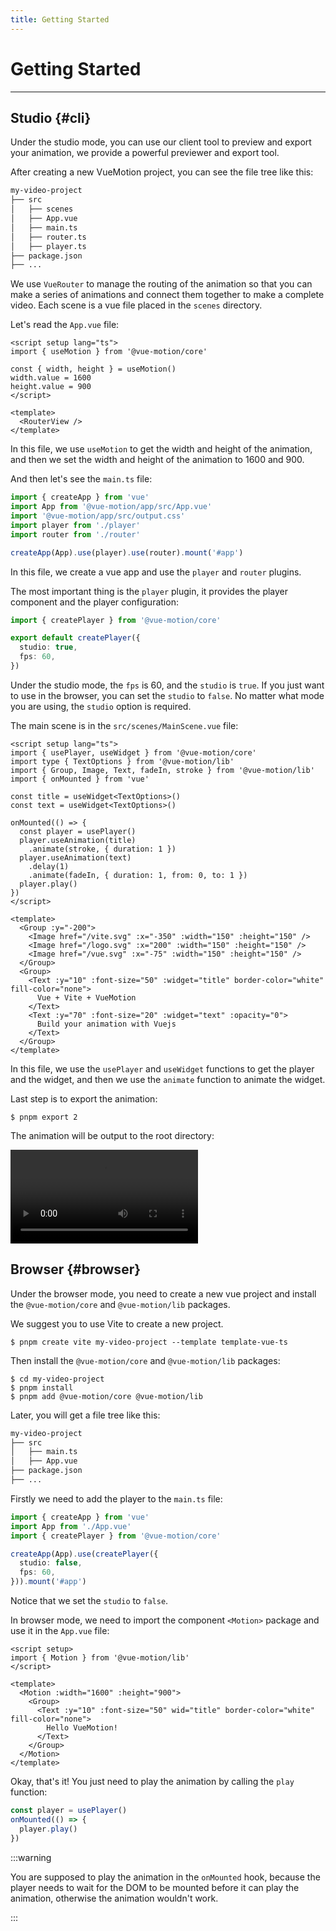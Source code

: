```yaml
---
title: Getting Started
---
```


# Getting Started

---

<script setup>
import Choose from './.vitepress/components/Choose.vue'
import { provide, ref } from 'vue'

const current = ref()

provide('current', current)
</script>

<Choose/>

## Studio {#cli}

Under the studio mode, you can use our client tool to preview and export your animation, we provide a powerful previewer and export tool.

After creating a new VueMotion project, you can see the file tree like this:

```txt
my-video-project
├── src
│   ├── scenes
│   ├── App.vue
│   ├── main.ts
│   ├── router.ts
│   ├── player.ts
├── package.json
├── ...
```

We use `VueRouter` to manage the routing of the animation so that you can make a series of animations and connect them together to make a complete video. Each scene is a vue file placed in the `scenes` directory.

Let's read the `App.vue` file:

```vue
<script setup lang="ts">
import { useMotion } from '@vue-motion/core'

const { width, height } = useMotion()
width.value = 1600
height.value = 900
</script>

<template>
  <RouterView />
</template>
```

In this file, we use `useMotion` to get the width and height of the animation, and then we set the width and height of the animation to 1600 and 900.

And then let's see the `main.ts` file:

```typescript
import { createApp } from 'vue'
import App from '@vue-motion/app/src/App.vue'
import '@vue-motion/app/src/output.css'
import player from './player'
import router from './router'

createApp(App).use(player).use(router).mount('#app')
```

In this file, we create a vue app and use the `player` and `router` plugins.

The most important thing is the `player` plugin, it provides the player component and the player configuration:

```typescript
import { createPlayer } from '@vue-motion/core'

export default createPlayer({
  studio: true,
  fps: 60,
})
```

Under the studio mode, the `fps` is 60, and the `studio` is `true`. If you just want to use in the browser, you can set the `studio` to `false`. No matter what mode you are using, the `studio` option is required.

The main scene is in the `src/scenes/MainScene.vue` file:

```vue
<script setup lang="ts">
import { usePlayer, useWidget } from '@vue-motion/core'
import type { TextOptions } from '@vue-motion/lib'
import { Group, Image, Text, fadeIn, stroke } from '@vue-motion/lib'
import { onMounted } from 'vue'

const title = useWidget<TextOptions>()
const text = useWidget<TextOptions>()

onMounted(() => {
  const player = usePlayer()
  player.useAnimation(title)
    .animate(stroke, { duration: 1 })
  player.useAnimation(text)
    .delay(1)
    .animate(fadeIn, { duration: 1, from: 0, to: 1 })
  player.play()
})
</script>

<template>
  <Group :y="-200">
    <Image href="/vite.svg" :x="-350" :width="150" :height="150" />
    <Image href="/logo.svg" :x="200" :width="150" :height="150" />
    <Image href="/vue.svg" :x="-75" :width="150" :height="150" />
  </Group>
  <Group>
    <Text :y="10" :font-size="50" :widget="title" border-color="white" fill-color="none">
      Vue + Vite + VueMotion
    </Text>
    <Text :y="70" :font-size="20" :widget="text" :opacity="0">
      Build your animation with Vuejs
    </Text>
  </Group>
</template>
```

In this file, we use the `usePlayer` and `useWidget` functions to get the player and the widget, and then we use the `animate` function to animate the widget.

Last step is to export the animation:

```shell
$ pnpm export 2
```

The animation will be output to the root directory:

<video src="/output.mp4" autoplay loop></video>

## Browser {#browser}

Under the browser mode, you need to create a new vue project and install the `@vue-motion/core` and `@vue-motion/lib` packages.

We suggest you to use Vite to create a new project.

```shell
$ pnpm create vite my-video-project --template template-vue-ts
```

Then install the `@vue-motion/core` and `@vue-motion/lib` packages:

```shell
$ cd my-video-project
$ pnpm install
$ pnpm add @vue-motion/core @vue-motion/lib
```

Later, you will get a file tree like this:

```txt
my-video-project
├── src
│   ├── main.ts
│   ├── App.vue
├── package.json
├── ...
```

Firstly we need to add the player to the `main.ts` file:

```typescript
import { createApp } from 'vue'
import App from './App.vue'
import { createPlayer } from '@vue-motion/core'

createApp(App).use(createPlayer({
  studio: false,
  fps: 60,
})).mount('#app')
```

Notice that we set the `studio` to `false`.

In browser mode, we need to import the component `<Motion>` package and use it in the `App.vue` file:

```vue
<script setup>
import { Motion } from '@vue-motion/lib'
</script>

<template>
  <Motion :width="1600" :height="900">
    <Group>
      <Text :y="10" :font-size="50" wid="title" border-color="white" fill-color="none">
        Hello VueMotion!
      </Text>
    </Group>
  </Motion>
</template>
```

Okay, that's it! You just need to play the animation by calling the `play` function:

```typescript
const player = usePlayer()
onMounted(() => {
  player.play()
})
```

:::warning

You are supposed to play the animation in the `onMounted` hook, because the player needs to wait for the DOM to be mounted before it can play the animation, otherwise the animation wouldn't work.

:::
